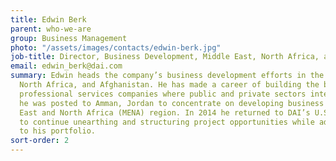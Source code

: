 ```yaml
---
title: Edwin Berk
parent: who-we-are
group: Business Management
photo: "/assets/images/contacts/edwin-berk.jpg"
job-title: Director, Business Development, Middle East, North Africa, and Afghanistan
email: edwin_berk@dai.com
summary: Edwin heads the company’s business development efforts in the Middle East,
  North Africa, and Afghanistan. He has made a career of building the businesses of
  professional services companies where public and private sectors intersect. In 2012,
  he was posted to Amman, Jordan to concentrate on developing business in the Middle
  East and North Africa (MENA) region. In 2014 he returned to DAI’s U.S. headquarters
  to continue unearthing and structuring project opportunities while adding Afghanistan
  to his portfolio.
sort-order: 2
---
```

